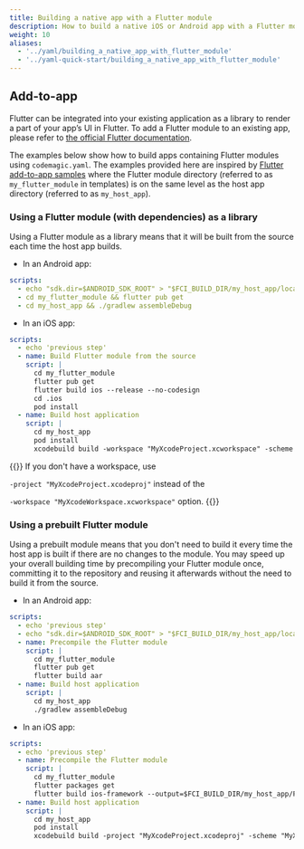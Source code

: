 ```yaml
---
title: Building a native app with a Flutter module
description: How to build a native iOS or Android app with a Flutter module using codemagic.yaml
weight: 10
aliases:
  - '../yaml/building_a_native_app_with_flutter_module'
  - '../yaml-quick-start/building_a_native_app_with_flutter_module'
---
```


## Add-to-app

Flutter can be integrated into your existing application as a library to render a part of your app’s UI in Flutter. To add a Flutter module to an existing app, please refer to [the official Flutter documentation](https://flutter.dev/docs/development/add-to-app).

The examples below show how to build apps containing Flutter modules using `codemagic.yaml`. The examples provided here are inspired by [Flutter add-to-app samples](https://github.com/flutter/samples/tree/master/add_to_app) where the Flutter module directory (referred to as `my_flutter_module` in templates) is on the same level as the host app directory (referred to as `my_host_app`). 

### Using a Flutter module (with dependencies) as a library

Using a Flutter module as a library means that it will be built from the source each time the host app builds. 

* In an Android app:

```yaml
scripts:
  - echo "sdk.dir=$ANDROID_SDK_ROOT" > "$FCI_BUILD_DIR/my_host_app/local.properties"
  - cd my_flutter_module && flutter pub get
  - cd my_host_app && ./gradlew assembleDebug
```

* In an iOS app:

```yaml
scripts:
  - echo 'previous step'
  - name: Build Flutter module from the source
    script: |
      cd my_flutter_module
      flutter pub get
      flutter build ios --release --no-codesign
      cd .ios
      pod install
  - name: Build host application
    script: |
      cd my_host_app
      pod install
      xcodebuild build -workspace "MyXcodeProject.xcworkspace" -scheme "MyXcodeScheme" CODE_SIGN_IDENTITY="" CODE_SIGNING_REQUIRED=NO CODE_SIGNING_ALLOWED=NO
```

{{<notebox>}}
If you don't have a workspace, use 

`-project "MyXcodeProject.xcodeproj"` instead of the 

`-workspace "MyXcodeWorkspace.xcworkspace"` option.
{{</notebox>}}

### Using a prebuilt Flutter module

Using a prebuilt module means that you don't need to build it every time the host app is built if there are no changes to the module. You may speed up your overall building time by precompiling your Flutter module once, committing it to the repository and reusing it afterwards without the need to build it from the source.

* In an Android app:

```yaml
scripts:
  - echo 'previous step'
  - echo "sdk.dir=$ANDROID_SDK_ROOT" > "$FCI_BUILD_DIR/my_host_app/local.properties"
  - name: Precompile the Flutter module
    script: |
      cd my_flutter_module
      flutter pub get
      flutter build aar
  - name: Build host application
    script: |
      cd my_host_app
      ./gradlew assembleDebug
```

* In an iOS app:

```yaml
scripts:
  - echo 'previous step'
  - name: Precompile the Flutter module
    script: |
      cd my_flutter_module
      flutter packages get
      flutter build ios-framework --output=$FCI_BUILD_DIR/my_host_app/Flutter
  - name: Build host application
    script: |
      cd my_host_app
      pod install
      xcodebuild build -project "MyXcodeProject.xcodeproj" -scheme "MyXcodeScheme" CODE_SIGN_IDENTITY="" CODE_SIGNING_REQUIRED=NO CODE_SIGNING_ALLOWED=NO
```
